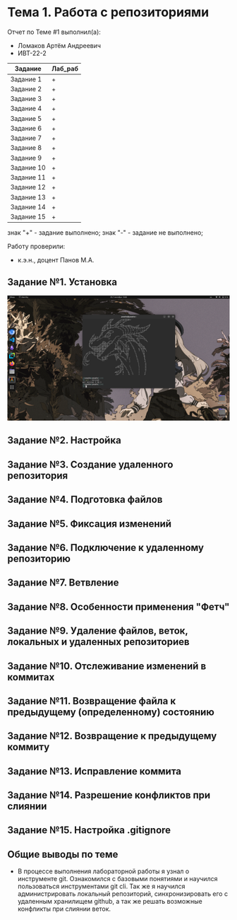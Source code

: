 # Тема 1. Работа с репозиториями
Отчет по Теме #1 выполнил(а):
- Ломаков Артём Андреевич
- ИВТ-22-2

| Задание    | Лаб_раб |
| ---------- | ------- |
| Задание 1  | +       |
| Задание 2  | +       |
| Задание 3  | +       |
| Задание 4  | +       |
| Задание 5  | +       |
| Задание 6  | +       |
| Задание 7  | +       |
| Задание 8  | +       |
| Задание 9  | +       |
| Задание 10 | +       |
| Задание 11 | +       |
| Задание 12 | +       |
| Задание 13 | +       |
| Задание 14 | +       |
| Задание 15 | +       |

знак "+" - задание выполнено; знак "-" - задание не выполнено;

Работу проверили:
- к.э.н., доцент Панов М.А.

## Задание №1. Установка
![](https://github.com/zhabii/SoftwareEngineering/blob/%D0%A2%D0%B5%D0%BC%D0%B0_1/pic/1.png)
## Задание №2. Настройка

## Задание №3. Создание удаленного репозитория
  
## Задание №4. Подготовка файлов

## Задание №5. Фиксация изменений

## Задание №6. Подключение к удаленному репозиторию 

## Задание №7. Ветвление

## Задание №8. Особенности применения "Фетч" 

## Задание №9. Удаление файлов, веток, локальных и удаленных репозиториев

## Задание №10. Отслеживание изменений в коммитах


## Задание №11.  Возвращение файла к предыдущему (определенному) состоянию


## Задание №12. Возвращение к предыдущему коммиту


## Задание №13. Исправление коммита 


## Задание №14. Разрешение конфликтов при слиянии 

## Задание №15. Настройка .gitignore 



## Общие выводы по теме
- В процессе выполнения лабораторной работы я узнал о инструменте git. Ознакомился с базовыми понятиями и научился пользоваться инструментами git cli. Так же я научился администрировать локальный репозиторий, синхронизировать его с удаленным хранилищем github, а так же решать возможные конфликты при слиянии веток.

